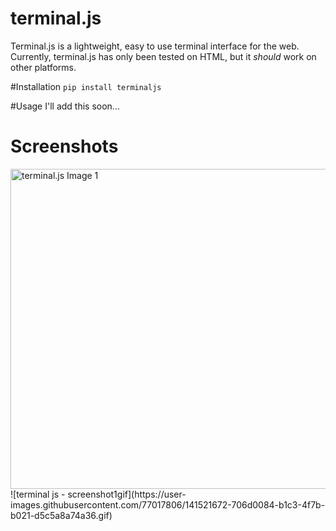 # terminal.js
Terminal.js is a lightweight, easy to use terminal interface for the web.
Currently, terminal.js has only been tested on HTML, but it _should_ work on other platforms.

#Installation
`pip install terminaljs`

#Usage
I'll add this soon...

# Screenshots
<img width="512" alt="terminal.js Image 1" src="https://user-images.githubusercontent.com/77017806/141518501-b9aec5fd-63f6-424f-bfca-5050ae8d4fd6.png">
![terminal js - screenshot1gif](https://user-images.githubusercontent.com/77017806/141521672-706d0084-b1c3-4f7b-b021-d5c5a8a74a36.gif)
